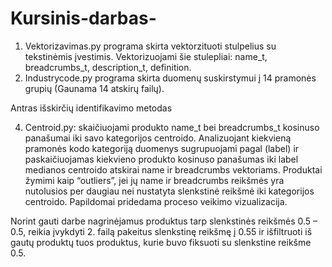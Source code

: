 # Kursinis-darbas-

1. Vektorizavimas.py programa skirta vektorzituoti stulpelius su tekstinėmis įvestimis. Vektorizuojami šie stulepliai: name_t, breadcrumbs_t, description_t, definition.
2. Industrycode.py programa skirta duomenų suskirstymui į 14 pramonės grupių (Gaunama 14 atskirų failų).
 
Antras išskirčių identifikavimo metodas

4. Centroid.py: skaičiuojami produkto name_t bei breadcrumbs_t kosinuso panašumai iki savo kategorijos centroido. Analizuojant kiekvieną pramonės kodo kategoriją duomenys sugrupuojami pagal (label) ir paskaičiuojamas kiekvieno produkto kosinuso panašumas iki label medianos centroido atskirai name ir breadcrumbs vektoriams. Produktai žymimi kaip “outliers”, jei jų name ir breadcrumbs reikšmės yra nutolusios per daugiau nei nustatyta slenkstinė reikšmė iki kategorijos centroido. Papildomai pridedama proceso veikimo vizualizacija.



Norint gauti darbe nagrinėjamus produktus tarp slenkstinės reikšmės 0.5 – 0.5, reikia įvykdyti 2. failą pakeitus slenkstinę reikšmę į 0.55 ir išfiltruoti iš gautų produktų tuos produktus, kurie buvo fiksuoti su slenkstine reikšme 0.5.











